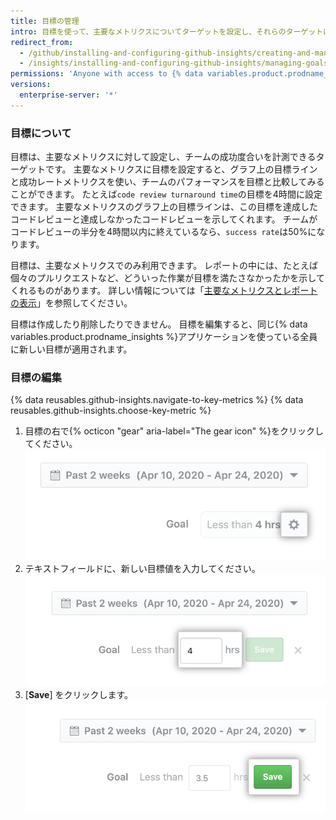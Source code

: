 ```yaml
---
title: 目標の管理
intro: 目標を使って、主要なメトリクスについてターゲットを設定し、それらのターゲットに到達する成功を計測できます。
redirect_from:
  - /github/installing-and-configuring-github-insights/creating-and-managing-goals
  - /insights/installing-and-configuring-github-insights/managing-goals
permissions: 'Anyone with access to {% data variables.product.prodname_insights %} can manage goals.'
versions:
  enterprise-server: '*'
---
```

### 目標について

目標は、主要なメトリクスに対して設定し、チームの成功度合いを計測できるターゲットです。 主要なメトリクスに目標を設定すると、グラフ上の目標ラインと成功レートメトリクスを使い、チームのパフォーマンスを目標と比較してみることができます。 たとえば`code review turnaround time`の目標を4時間に設定できます。 主要なメトリクスのグラフ上の目標ラインは、この目標を達成したコードレビューと達成しなかったコードレビューを示してくれます。 チームがコードレビューの半分を4時間以内に終えているなら、`success rate`は50%になります。

目標は、主要なメトリクスでのみ利用できます。 レポートの中には、たとえば個々のプルリクエストなど、どういった作業が目標を満たさなかったかを示してくれるものがあります。 詳しい情報については「[主要なメトリクスとレポートの表示](/insights/exploring-your-usage-of-github-enterprise/viewing-key-metrics-and-reports)」を参照してください。

目標は作成したり削除したりできません。 目標を編集すると、同じ{% data variables.product.prodname_insights %}アプリケーションを使っている全員に新しい目標が適用されます。

### 目標の編集

{% data reusables.github-insights.navigate-to-key-metrics %}
{% data reusables.github-insights.choose-key-metric %}
1. 目標の右で{% octicon "gear" aria-label="The gear icon" %}をクリックしてください。 ![目標を編集するためのギアアイコン](/assets/images/help/insights/edit-goal.png)
2. テキストフィールドに、新しい目標値を入力してください。 ![目標値フィールド](/assets/images/help/insights/input-goal.png)
3. [**Save**] をクリックします。 ![目標の保存](/assets/images/help/insights/save-goal.png)
